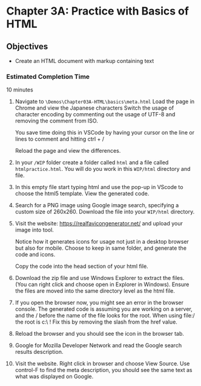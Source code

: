 # Chapter 3A: Practice with Basics of HTML 

## Objectives
* Create an HTML document with markup containing text

### Estimated Completion Time 
10 minutes

1. Navigate to `\Demos\Chapter03A-HTML\basics\meta.html`
Load the page in Chrome and view the Japanese characters
Switch the usage of character encoding by commenting out the usage of UTF-8 and removing the comment from ISO. 

    You save time doing this in VSCode by having your cursor on the line or lines to comment and hitting ctrl + /

    Reload the page and view the differences.

1. In your `/WIP` folder create a folder called `html` and a file called `htmlpractice.html`. You will do you work in this `WIP/html` directory and file.

1. In this empty file start typing html and use the pop-up in VScode to choose the html5 template. View the generated code.

1. Search for a PNG image using Google image search, specifying a custom size of 260x260. Download the file into your `WIP/html` directory.

1. Visit the website: https://realfavicongenerator.net/ and upload your image into tool. 

    Notice how it generates icons for usage not just in a desktop browser but also for mobile. Choose to keep in same folder, and generate the code and icons.

    Copy the code into the head section of your html file.

1. Download the zip file and use Windows Explorer to extract the files. (You can right click and choose open in Explorer in Windows). Ensure the files are moved into the same directory level as the html file.

1. If you open the browser now, you might see an error in the browser console. The generated code is assuming you are working on a server, and the / before the name of the file looks for the root. When using file:/ the root is c:\ !  Fix this by removing the slash from the href value.

1. Reload the browser and you should see the icon in the browser tab.

1. Google for Mozilla Developer Network and read the Google search results description.

1. Visit the website. Right click in browser and choose View Source.  Use control-F to find the meta description, you should see the same text as what was displayed on Google.  
